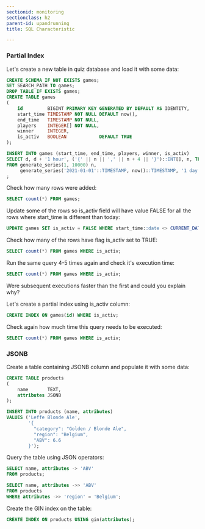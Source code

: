 ```yaml
---
sectionid: monitoring
sectionclass: h2
parent-id: upandrunning
title: SQL Characteristic

---
```

### Partial Index
Let's create a new table in quiz database and load it with some data:
```sql 
CREATE SCHEMA IF NOT EXISTS games;
SET SEARCH_PATH TO games;
DROP TABLE IF EXISTS games;
CREATE TABLE games
(
    id         BIGINT PRIMARY KEY GENERATED BY DEFAULT AS IDENTITY,
    start_time TIMESTAMP NOT NULL DEFAULT now(),
    end_time   TIMESTAMP NOT NULL,
    players    INTEGER[] NOT NULL,
    winner     INTEGER,
    is_activ   BOOLEAN            DEFAULT TRUE
);

INSERT INTO games (start_time, end_time, players, winner, is_activ)
SELECT d, d + '1 hour', ('{' || n || ',' || n + 4 || '}')::INT[], n, TRUE
FROM generate_series(1, 10000) n,
     generate_series('2021-01-01'::TIMESTAMP, now()::TIMESTAMP, '1 day'::INTERVAL) d
;
```

Check how many rows were added:
```sql
SELECT count(*) FROM games;
```

Update some of the rows so is_activ field will have value FALSE for all the rows where start_time is different than today:
```sql
UPDATE games SET is_activ = FALSE WHERE start_time::date <> CURRENT_DATE;
```

Check how many of the rows have flag is_activ set to TRUE:
```sql
SELECT count(*) FROM games WHERE is_activ;
```

Run the same query 4-5 times again and check it's execution time:
```sql
SELECT count(*) FROM games WHERE is_activ;
```

Were subsequent executions faster than the first and could you explain why?

Let's create a partial index using is_activ column:
```sql 
CREATE INDEX ON games(id) WHERE is_activ;
```

Check again how much time this query needs to be executed:
```sql
SELECT count(*) FROM games WHERE is_activ;
```

### JSONB
Create a table containing JSONB column and populate it with some data:
```sql
CREATE TABLE products
(
    name       TEXT,
    attributes JSONB
);

INSERT INTO products (name, attributes)
VALUES ('Leffe Blonde Ale',
        '{
          "category": "Golden / Blonde Ale",
          "region": "Belgium",
          "ABV": 6.6
        }');
```

Query the table using JSON operators:

```sql
SELECT name, attributes -> 'ABV'
FROM products;

SELECT name, attributes ->> 'ABV'
FROM products
WHERE attributes ->> 'region' = 'Belgium';
```

Create the GIN index on the table:
```sql
CREATE INDEX ON products USING gin(attributes);
```





